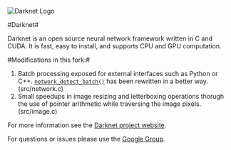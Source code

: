 ![Darknet Logo](http://pjreddie.com/media/files/darknet-black-small.png)

#Darknet#

Darknet is an open source neural network framework written in C and CUDA. It is fast, easy to install, and supports CPU and GPU computation.

#Modifications in this fork:#

1. Batch processing exposed for external interfaces such as Python or C++. [`network_detect_batch()`](https://github.com/saihv/DarkneTX2/blob/master/src/network.c#L559) has been rewritten in a better way. (src/network.c)
2. Small speedups in image resizing and letterboxing operations thorugh the use of pointer arithmetic while traversing the image pixels. (src/image.c)

For more information see the [Darknet project website](http://pjreddie.com/darknet).

For questions or issues please use the [Google Group](https://groups.google.com/forum/#!forum/darknet).
